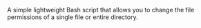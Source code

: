 A simple lightweight Bash script that allows you to change the file permissions of a single file or entire directory.
